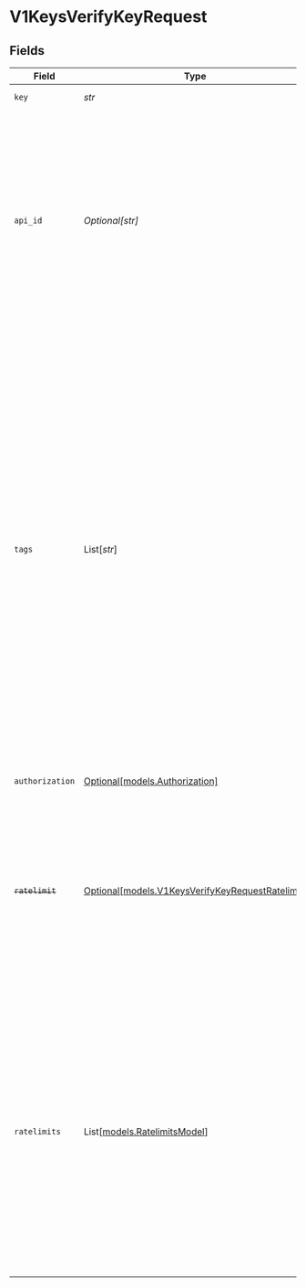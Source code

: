 # V1KeysVerifyKeyRequest


## Fields

| Field                                                                                                                                                                                                                                                                                                                                                                                                                                                                                                                        | Type                                                                                                                                                                                                                                                                                                                                                                                                                                                                                                                         | Required                                                                                                                                                                                                                                                                                                                                                                                                                                                                                                                     | Description                                                                                                                                                                                                                                                                                                                                                                                                                                                                                                                  | Example                                                                                                                                                                                                                                                                                                                                                                                                                                                                                                                      |
| ---------------------------------------------------------------------------------------------------------------------------------------------------------------------------------------------------------------------------------------------------------------------------------------------------------------------------------------------------------------------------------------------------------------------------------------------------------------------------------------------------------------------------- | ---------------------------------------------------------------------------------------------------------------------------------------------------------------------------------------------------------------------------------------------------------------------------------------------------------------------------------------------------------------------------------------------------------------------------------------------------------------------------------------------------------------------------- | ---------------------------------------------------------------------------------------------------------------------------------------------------------------------------------------------------------------------------------------------------------------------------------------------------------------------------------------------------------------------------------------------------------------------------------------------------------------------------------------------------------------------------- | ---------------------------------------------------------------------------------------------------------------------------------------------------------------------------------------------------------------------------------------------------------------------------------------------------------------------------------------------------------------------------------------------------------------------------------------------------------------------------------------------------------------------------- | ---------------------------------------------------------------------------------------------------------------------------------------------------------------------------------------------------------------------------------------------------------------------------------------------------------------------------------------------------------------------------------------------------------------------------------------------------------------------------------------------------------------------------- |
| `key`                                                                                                                                                                                                                                                                                                                                                                                                                                                                                                                        | *str*                                                                                                                                                                                                                                                                                                                                                                                                                                                                                                                        | :heavy_check_mark:                                                                                                                                                                                                                                                                                                                                                                                                                                                                                                           | The key to verify                                                                                                                                                                                                                                                                                                                                                                                                                                                                                                            | sk_1234                                                                                                                                                                                                                                                                                                                                                                                                                                                                                                                      |
| `api_id`                                                                                                                                                                                                                                                                                                                                                                                                                                                                                                                     | *Optional[str]*                                                                                                                                                                                                                                                                                                                                                                                                                                                                                                              | :heavy_minus_sign:                                                                                                                                                                                                                                                                                                                                                                                                                                                                                                           | The id of the api where the key belongs to. This is optional for now but will be required soon.<br/>The key will be verified against the api's configuration. If the key does not belong to the api, the verification will fail.                                                                                                                                                                                                                                                                                             | api_1234                                                                                                                                                                                                                                                                                                                                                                                                                                                                                                                     |
| `tags`                                                                                                                                                                                                                                                                                                                                                                                                                                                                                                                       | List[*str*]                                                                                                                                                                                                                                                                                                                                                                                                                                                                                                                  | :heavy_minus_sign:                                                                                                                                                                                                                                                                                                                                                                                                                                                                                                           | Tags do not influence the outcome of a verification.<br/>                They can be added to filter or aggregate historical verification data for your analytics needs.<br/>                To unkey, a tag is simply a string, we don't enforce any schema but leave that up to you.<br/>                The only exception is that each tag must be between 1 and 128 characters long.<br/>                A typical setup would be to add key-value pairs of resources or locations, that you need later when querying.<br/>                 | [<br/>"path=/v1/users/123",<br/>"region=us-east-1"<br/>]                                                                                                                                                                                                                                                                                                                                                                                                                                                                     |
| `authorization`                                                                                                                                                                                                                                                                                                                                                                                                                                                                                                              | [Optional[models.Authorization]](../models/authorization.md)                                                                                                                                                                                                                                                                                                                                                                                                                                                                 | :heavy_minus_sign:                                                                                                                                                                                                                                                                                                                                                                                                                                                                                                           | Perform RBAC checks                                                                                                                                                                                                                                                                                                                                                                                                                                                                                                          |                                                                                                                                                                                                                                                                                                                                                                                                                                                                                                                              |
| ~~`ratelimit`~~                                                                                                                                                                                                                                                                                                                                                                                                                                                                                                              | [Optional[models.V1KeysVerifyKeyRequestRatelimit]](../models/v1keysverifykeyrequestratelimit.md)                                                                                                                                                                                                                                                                                                                                                                                                                             | :heavy_minus_sign:                                                                                                                                                                                                                                                                                                                                                                                                                                                                                                           | : warning: ** DEPRECATED **: This will be removed in a future release, please migrate away from it as soon as possible.<br/><br/>Use 'ratelimits' with `[{ name: "default", cost: 2}]`                                                                                                                                                                                                                                                                                                                                       |                                                                                                                                                                                                                                                                                                                                                                                                                                                                                                                              |
| `ratelimits`                                                                                                                                                                                                                                                                                                                                                                                                                                                                                                                 | List[[models.RatelimitsModel](../models/ratelimitsmodel.md)]                                                                                                                                                                                                                                                                                                                                                                                                                                                                 | :heavy_minus_sign:                                                                                                                                                                                                                                                                                                                                                                                                                                                                                                           | You can check against multiple ratelimits when verifying a key. Let's say you are building an app that uses AI under the hood and you want to limit your customers to 500 requests per hour, but also ensure they use up less than 20k tokens per day.<br/>                  <br/><br/>[](https://www.unkey.com/docs/concepts/identities/ratelimits)                                                                                                                                                                         | [<br/>{<br/>"name": "requests",<br/>"limit": 500,<br/>"duration": 3600000<br/>},<br/>{<br/>"name": "tokens",<br/>"limit": 20000,<br/>"duration": 86400000<br/>}<br/>]                                                                                                                                                                                                                                                                                                                                                        |